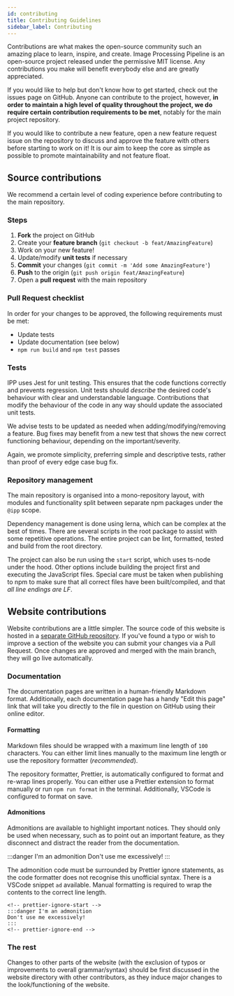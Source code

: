 ```yaml
---
id: contributing
title: Contributing Guidelines
sidebar_label: Contributing
---
```


Contributions are what makes the open-source community such an amazing place to learn, inspire, and
create. Image Processing Pipeline is an open-source project released under the permissive MIT
license. Any contributions you make will benefit everybody else and are greatly appreciated.

If you would like to help but don't know how to get started, check out the issues page on GitHub.
Anyone can contribute to the project, however, **in order to maintain a high level of quality
throughout the project, we do require certain contribution requirements to be met**, notably for the
main project repository.

If you would like to contribute a new feature, open a new feature request issue on the repository to
discuss and approve the feature with others before starting to work on it! It is our aim to keep the
core as simple as possible to promote maintainability and not feature float.

## Source contributions

We recommend a certain level of coding experience before contributing to the main repository.

### Steps

1. **Fork** the project on GitHub
2. Create your **feature branch** (`git checkout -b feat/AmazingFeature`)
3. Work on your new feature!
4. Update/modify **unit tests** if necessary
5. **Commit** your changes (`git commit -m 'Add some AmazingFeature'`)
6. **Push** to the origin (`git push origin feat/AmazingFeature`)
7. Open a **pull request** with the main repository

### Pull Request checklist

In order for your changes to be approved, the following requirements must be met:

- Update tests
- Update documentation (see below)
- `npm run build` and `npm test` passes

### Tests

IPP uses Jest for unit testing. This ensures that the code functions correctly and prevents
regression. Unit tests should _describe_ the desired code's behaviour with clear and understandable
language. Contributions that modify the behaviour of the code in any way should update the
associated unit tests.

We advise tests to be updated as needed when adding/modifying/removing a feature. Bug fixes may
benefit from a new test that shows the new correct functioning behaviour, depending on the
important/severity.

Again, we promote simplicity, preferring simple and descriptive tests, rather than proof of every
edge case bug fix.

### Repository management

The main repository is organised into a mono-repository layout, with modules and functionality split
between separate npm packages under the `@ipp` scope.

Dependency management is done using lerna, which can be complex at the best of times. There are
several scripts in the root package to assist with some repetitive operations. The entire project
can be lint, formatted, tested and build from the root directory.

The project can also be run using the `start` script, which uses ts-node under the hood. Other
options include building the project first and executing the JavaScript files. Special care must be
taken when publishing to npm to make sure that all correct files have been built/compiled, and that
_all line endings are LF_.

## Website contributions

Website contributions are a little simpler. The source code of this website is hosted in a [separate
GitHub repository][website-repo]. If you've found a typo or wish to improve a section of the website
you can submit your changes via a Pull Request. Once changes are approved and merged with the main
branch, they will go live automatically.

### Documentation

The documentation pages are written in a human-friendly Markdown format. Additionally, each
documentation page has a handy "Edit this page" link that will take you directly to the file in
question on GitHub using their online editor.

#### Formatting

Markdown files should be wrapped with a maximum line length of `100` characters. You can either
limit lines manually to the maximum line length or use the repository formatter (_recommended_).

The repository formatter, Prettier, is automatically configured to format and re-wrap lines
properly. You can either use a Prettier extension to format manually or run `npm run format` in the
terminal. Additionally, VSCode is configured to format on save.

#### Admonitions

Admonitions are available to highlight important notices. They should only be used when necessary,
such as to point out an important feature, as they disconnect and distract the reader from the
documentation.

<!-- prettier-ignore-start -->
:::danger I'm an admonition
Don't use me excessively!
:::
<!-- prettier-ignore-end -->

The admonition code must be surrounded by Prettier ignore statements, as the code formatter does not
recognise this unofficial syntax. There is a VSCode snippet `ad` available. Manual formatting is
required to wrap the contents to the correct line length.

```mdx
<!-- prettier-ignore-start -->
:::danger I'm an admonition
Don't use me excessively!
:::
<!-- prettier-ignore-end -->
```

### The rest

Changes to other parts of the website (with the exclusion of typos or improvements to overall
grammar/syntax) should be first discussed in the website directory with other contributors, as they
induce major changes to the look/functioning of the website.

[website-repo]: https://github.com/MarcusCemes/image-processing-pipeline-website
